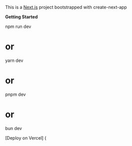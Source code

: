 This is a [Next.js](https://nextjs.org/) project bootstrapped with create-next-app

**Getting Started**

npm run dev
# or
yarn dev
# or
pnpm dev
# or
bun dev

[Deploy on Vercel] (


